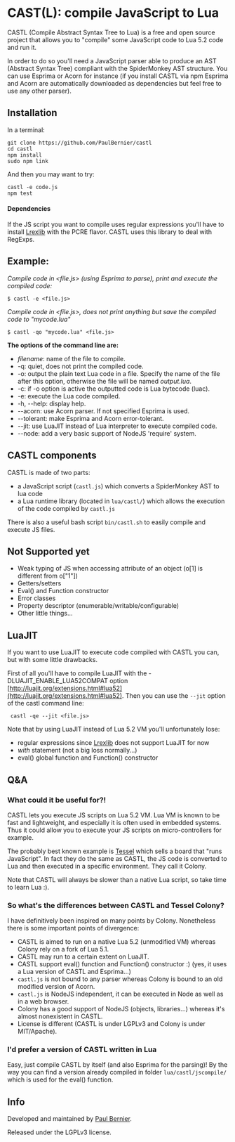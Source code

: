 CAST(L): compile JavaScript to Lua
==========
CASTL (Compile Abstract Syntax Tree to Lua) is a free and open source project that allows you to "compile" some JavaScript code to Lua 5.2 code and run it.

In order to do so you'll need a JavaScript parser able to produce an AST (Abstract Syntax Tree) compliant with the SpiderMonkey AST structure. You can use Esprima or Acorn for instance (if you install CASTL via npm Esprima and Acorn are automatically downloaded as dependencies but feel free to use any other parser).

## Installation

In a terminal:

    git clone https://github.com/PaulBernier/castl
    cd castl
    npm install
    sudo npm link
    
And then you may want to try:

    castl -e code.js
    npm test

#### Dependencies

If the JS script you want to compile uses regular expressions you'll have to install [Lrexlib](http://rrthomas.github.io/lrexlib/) with the PCRE flavor. CASTL uses this library to deal with RegExps.

## Example:

*Compile code in <file.js> (using Esprima to parse), print and execute the compiled code:*

    $ castl -e <file.js>
    
*Compile code in <file.js>, does not print anything but save the compiled code to "mycode.lua"*

    $ castl -qo "mycode.lua" <file.js>

**The options of the command line are:**

* *filename*: name of the file to compile.
* -q: quiet, does not print the compiled code.
* -o: output the plain text Lua code in a file. Specify the name of the file after this option, otherwise the file will be named _output.lua_.
* -c: if -o option is active the outputted code is Lua bytecode (luac).
* -e: execute the Lua code compiled.
* -h, --help: display help.
* --acorn: use Acorn parser. If not specified Esprima is used.
* --tolerant: make Esprima and Acorn error-tolerant.
* --jit: use LuaJIT instead of Lua interpreter to execute compiled code.
* --node: add a very basic support of NodeJS 'require' system.

## CASTL components

CASTL is made of two parts:

* a JavaScript script (`castl.js`) which converts a SpiderMonkey AST to lua code
* a Lua runtime library (located in `lua/castl/`) which allows the execution of the code compiled by `castl.js`

There is also a useful bash script `bin/castl.sh` to easily compile and execute JS files.

## Not Supported yet

* Weak typing of JS when accessing attribute of an object (o[1] is different from o["1"])
* Getters/setters
* Eval() and Function constructor
* Error classes
* Property descriptor (enumerable/writable/configurable)
* Other little things...

## LuaJIT

If you want to use LuaJIT to execute code compiled with CASTL you can, but with some little drawbacks. 

First of all you'll have to compile LuaJIT with the -DLUAJIT\_ENABLE\_LUA52COMPAT option [http://luajit.org/extensions.html#lua52](http://luajit.org/extensions.html#lua52). Then you can use the `--jit` option of the castl command line:

     castl -qe --jit <file.js>

Note that by using LuaJIT instead of Lua 5.2 VM you'll unfortunately lose:

* regular expressions since [Lrexlib](http://rrthomas.github.io/lrexlib/) does not support LuaJIT for now
* _with_ statement (not a big loss normally...)
* eval() global function and Function() constructor

## Q&A

### What could it be useful for?!

CASTL lets you execute JS scripts on Lua 5.2 VM. Lua VM is known to be fast and lightweight, and especially it is often used in embedded systems. Thus it could allow you to execute your JS scripts on micro-controllers for example.

The probably best known example is [Tessel](https://tessel.io/) which sells a board that "runs JavaScript". In fact they do the same as CASTL, the JS code is converted to Lua and then executed in a specific environment. They call it Colony.

Note that CASTL will always be slower than a native Lua script, so take time to learn Lua :).

### So what's the differences between CASTL and Tessel Colony?

I have definitively been inspired on many points by Colony. Nonetheless there is some important points of divergence: 

* CASTL is aimed to run on a native Lua 5.2 (unmodified VM) whereas Colony rely on a fork of Lua 5.1.
* CASTL may run to a certain extent on LuaJIT.
* CASTL support eval() function and Function() constructor :) (yes, it uses a Lua version of CASTL and Esprima...)
* `castl.js` is not bound to any parser whereas Colony is bound to an old modified version of Acorn.
* `castl.js` is NodeJS independent, it can be executed in Node as well as in a web browser.
* Colony has a good support of NodeJS (objects, libraries...) whereas it's almost nonexistent in CASTL.
* License is different (CASTL is under LGPLv3 and Colony is under MIT/Apache).

### I'd prefer a version of CASTL written in Lua

Easy, just compile CASTL by itself (and also Esprima for the parsing)! By the way you can find a version already compiled in folder `lua/castl/jscompile/` which is used for the eval() function.

## Info

Developed and maintained by [Paul Bernier](http://www.paulbernier.fr).

Released under the LGPLv3 license.
